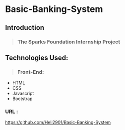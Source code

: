 # Basic-Banking-System
## Introduction
>  ### The Sparks Foundation Internship Project

## Technologies Used:
>  ### Front-End:
- HTML
- CSS
- Javascript
- Bootstrap
### URL :
https://github.com/Heli2901/Basic-Banking-System

